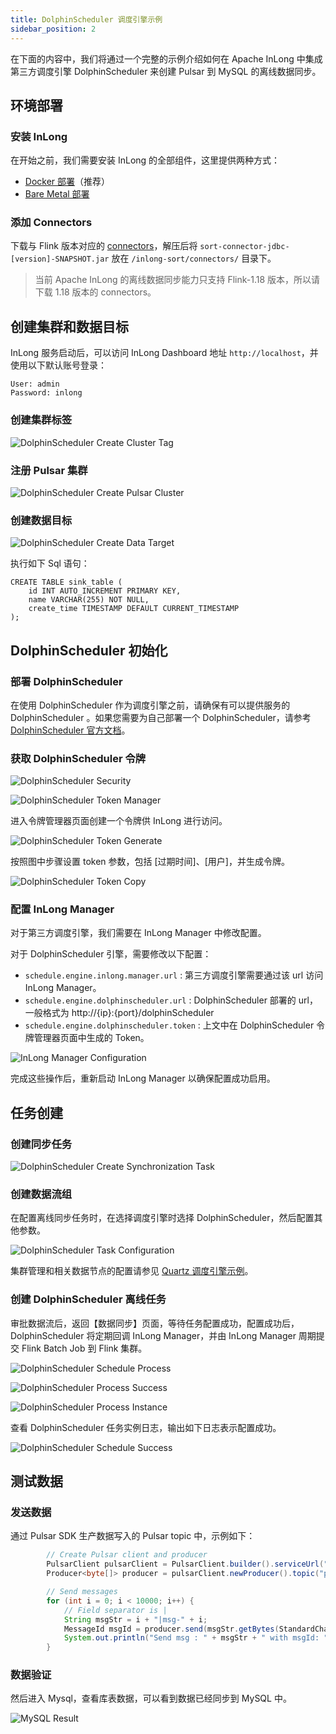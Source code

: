 ```yaml
---
title: DolphinScheduler 调度引擎示例
sidebar_position: 2
---
```


在下面的内容中，我们将通过一个完整的示例介绍如何在 Apache InLong 中集成第三方调度引擎 DolphinScheduler 来创建 Pulsar 到 MySQL 的离线数据同步。

## 环境部署

### 安装 InLong

在开始之前，我们需要安装 InLong 的全部组件，这里提供两种方式：

- [Docker 部署](deployment/docker.md)（推荐）
- [Bare Metal 部署](deployment/bare_metal.md)

### 添加 Connectors

下载与 Flink 版本对应的 [connectors](https://inlong.apache.org/zh-CN/downloads)，解压后将 `sort-connector-jdbc-[version]-SNAPSHOT.jar` 放在 `/inlong-sort/connectors/` 目录下。
> 当前 Apache InLong 的离线数据同步能力只支持 Flink-1.18 版本，所以请下载 1.18 版本的 connectors。

## 创建集群和数据目标
InLong 服务启动后，可以访问 InLong Dashboard 地址 `http://localhost`，并使用以下默认账号登录：
```
User: admin
Password: inlong
```
### 创建集群标签
![DolphinScheduler Create Cluster Tag](img/pulsar_mysql/dolphinscheduler/ds_create_cluster_tag.png)

### 注册 Pulsar 集群

![DolphinScheduler Create Pulsar Cluster](img/pulsar_mysql/dolphinscheduler/ds_create_pulsar_cluster.png)

### 创建数据目标

![DolphinScheduler Create Data Target](img/pulsar_mysql/dolphinscheduler/ds_create_data_target.png)

执行如下 Sql 语句：

```mysql
CREATE TABLE sink_table (
    id INT AUTO_INCREMENT PRIMARY KEY,
    name VARCHAR(255) NOT NULL,
    create_time TIMESTAMP DEFAULT CURRENT_TIMESTAMP
);
```

## DolphinScheduler 初始化
### 部署 DolphinScheduler 

在使用 DolphinScheduler 作为调度引擎之前，请确保有可以提供服务的 DolphinScheduler 。如果您需要为自己部署一个 DolphinScheduler，请参考 [DolphinScheduler 官方文档](https://dolphinscheduler.apache.org/zh-cn)。

### 获取 DolphinScheduler 令牌
![DolphinScheduler Security](img/pulsar_mysql/dolphinscheduler/ds_security.png)

![DolphinScheduler Token Manager](img/pulsar_mysql/dolphinscheduler/ds_token_manager.png)

进入令牌管理器页面创建一个令牌供 InLong 进行访问。

![DolphinScheduler Token Generate](img/pulsar_mysql/dolphinscheduler/ds_token_generate.png)

按照图中步骤设置 token 参数，包括 [过期时间]、[用户]，并生成令牌。

![DolphinScheduler Token Copy](img/pulsar_mysql/dolphinscheduler/ds_token_copy.png)

### 配置 InLong Manager

对于第三方调度引擎，我们需要在 InLong Manager 中修改配置。

对于 DolphinScheduler 引擎，需要修改以下配置：

* `schedule.engine.inlong.manager.url` : 第三方调度引擎需要通过该 url 访问 InLong Manager。
* `schedule.engine.dolphinscheduler.url` : DolphinScheduler 部署的 url，一般格式为 http://{ip}:{port}/dolphinScheduler
* `schedule.engine.dolphinscheduler.token` : 上文中在 DolphinScheduler 令牌管理器页面中生成的 Token。

![InLong Manager Configuration](img/pulsar_mysql/dolphinscheduler/inlong_manager_conf.png)

完成这些操作后，重新启动 InLong Manager 以确保配置成功启用。

## 任务创建
### 创建同步任务
![DolphinScheduler Create Synchronization Task](img/pulsar_mysql/dolphinscheduler/ds_create_synchronization_task.png)

### 创建数据流组

在配置离线同步任务时，在选择调度引擎时选择 DolphinScheduler，然后配置其他参数。

![DolphinScheduler Task Configuration](img/pulsar_mysql/dolphinscheduler/ds_task_conf.png)

集群管理和相关数据节点的配置请参见 [Quartz 调度引擎示例](quartz_example.md)。

### 创建 DolphinScheduler 离线任务

审批数据流后，返回【数据同步】页面，等待任务配置成功，配置成功后，DolphinScheduler 将定期回调 InLong Manager，并由 InLong Manager 周期提交 Flink Batch Job 到 Flink 集群。

![DolphinScheduler Schedule Process](img/pulsar_mysql/dolphinscheduler/ds_schedule_process.png)

![DolphinScheduler Process Success](img/pulsar_mysql/dolphinscheduler/ds_process_success.png)

![DolphinScheduler Process Instance](img/pulsar_mysql/dolphinscheduler/ds_process_instance.png)

查看 DolphinScheduler 任务实例日志，输出如下日志表示配置成功。

![DolphinScheduler Schedule Success](img/pulsar_mysql/dolphinscheduler/ds_schedule_success.png)

## 测试数据

### 发送数据

通过 Pulsar SDK 生产数据写入的 Pulsar topic 中，示例如下：

```java
        // Create Pulsar client and producer
        PulsarClient pulsarClient = PulsarClient.builder().serviceUrl("pulsar://localhost:6650").build();
        Producer<byte[]> producer = pulsarClient.newProducer().topic("public/default/test").create();

        // Send messages
        for (int i = 0; i < 10000; i++) {
            // Field separator is |
            String msgStr = i + "|msg-" + i;
            MessageId msgId = producer.send(msgStr.getBytes(StandardCharsets.UTF_8));
            System.out.println("Send msg : " + msgStr + " with msgId: " + msgId);
        }
```

### 数据验证

然后进入 Mysql，查看库表数据，可以看到数据已经同步到 MySQL 中。

![MySQL Result](img/pulsar_mysql/dolphinscheduler/mysql_result.png)
